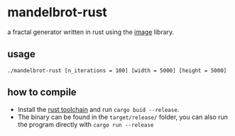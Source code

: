 # mandelbrot-rust

a fractal generator written in rust using the [image](https://crates.io/crates/image) library.

## usage

`./mandelbrot-rust [n_iterations = 100] [width = 5000] [height = 5000]`

## how to compile

- Install the [rust toolchain](https://www.rust-lang.org/tools/install) and run `cargo buid --release`.
- The binary can be found in the `target/release/` folder, you can also run the program directly with `cargo run --release`

